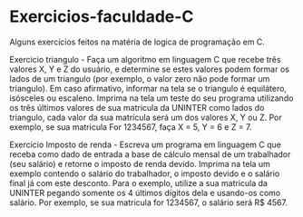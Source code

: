 # Exercicios-faculdade-C
Alguns exercícios feitos na matéria de logica de programação em C.

Exercicio triangulo - Faça um algoritmo em linguagem C que recebe três valores X, Y e Z do usuário, e
determine se estes valores podem formar os lados de um triangulo (por exemplo, o valor
zero não pode formar um triangulo). Em caso afirmativo, informar na tela se o triangulo é
equilátero, isósceles ou escaleno.
Imprima na tela um teste do seu programa utilizando os três últimos valores de sua
matricula da UNINTER como lados do triangulo, cada valor da sua matrícula será um dos
valores X, Y ou Z. Por exemplo, se sua matricula For 1234567, faça X = 5, Y = 6 e Z = 7.

Exercicio Imposto de renda - Escreva um programa em linguagem C que receba como dado de entrada a base de
cálculo mensal de um trabalhador (seu salário) e retorne o imposto de renda devido.
Imprima na tela um exemplo contendo o salário do trabalhador, o imposto devido e o
salário final já com este desconto. Para o exemplo, utilize a sua matricula da UNINTER
pegando somente os 4 últimos dígitos dela e usando-os como salário. Por exemplo, se sua
matricula for 1234567, o salário será R$ 4567.
